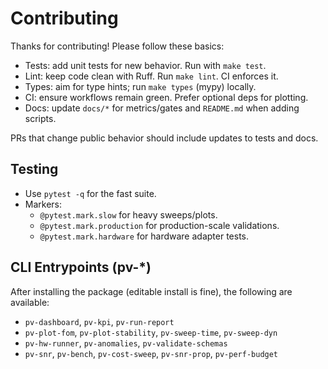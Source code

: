 # Contributing

Thanks for contributing! Please follow these basics:

- Tests: add unit tests for new behavior. Run with `make test`.
- Lint: keep code clean with Ruff. Run `make lint`. CI enforces it.
- Types: aim for type hints; run `make types` (mypy) locally.
- CI: ensure workflows remain green. Prefer optional deps for plotting.
- Docs: update `docs/*` for metrics/gates and `README.md` when adding scripts.

PRs that change public behavior should include updates to tests and docs.

## Testing

- Use `pytest -q` for the fast suite.
- Markers:
	- `@pytest.mark.slow` for heavy sweeps/plots.
	- `@pytest.mark.production` for production-scale validations.
	- `@pytest.mark.hardware` for hardware adapter tests.

## CLI Entrypoints (pv-*)

After installing the package (editable install is fine), the following are available:

- `pv-dashboard`, `pv-kpi`, `pv-run-report`
- `pv-plot-fom`, `pv-plot-stability`, `pv-sweep-time`, `pv-sweep-dyn`
- `pv-hw-runner`, `pv-anomalies`, `pv-validate-schemas`
- `pv-snr`, `pv-bench`, `pv-cost-sweep`, `pv-snr-prop`, `pv-perf-budget`
